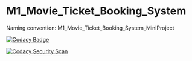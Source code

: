 # M1_Movie_Ticket_Booking_System
Naming convention:  M1_Movie_Ticket_Booking_System_MiniProject

[![Codacy Badge](https://app.codacy.com/project/badge/Grade/6344ed0163a9492cb9d52f0189177bd6)](https://www.codacy.com/gh/Pavankumar1719/M1_Movie_Ticket_Booking_System/dashboard?utm_source=github.com&amp;utm_medium=referral&amp;utm_content=Pavankumar1719/M1_Movie_Ticket_Booking_System&amp;utm_campaign=Badge_Grade)

[![Codacy Security Scan](https://github.com/Pavankumar1719/M1_Movie_Ticket_Booking_System/actions/workflows/codacy.yml/badge.svg)](https://github.com/Pavankumar1719/M1_Movie_Ticket_Booking_System/actions/workflows/codacy.yml)
